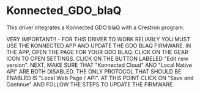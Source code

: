 # Konnected_GDO_blaQ

This driver integrates a Konnected GDO blaQ with a Crestron program.  

VERY IMPORTANT!! - FOR THIS DRIVER TO WORK RELIABLY YOU MUST USE THE KONNECTED APP AND
UPDATE THE GDO BLAQ FIRMWARE.  IN THE APP, OPEN THE PAGE FOR YOUR GDO BLAQ.  CLICK ON THE
GEAR ICON TO OPEN SETTINGS.  CLICK ON THE BUTTON LABELED "Edit new version".  NEXT, MAKE SURE
THAT "Konnected Cloud" AND "Local Native API" ARE BOTH DISABLED.  THE ONLY PROTOCOL THAT
SHOULD BE ENABLED IS "Local Web Page / API".  AT THIS POINT CLICK ON "Save and Continue"
AND FOLLOW THE STEPS TO UPDATE THE FIRMWARE.
